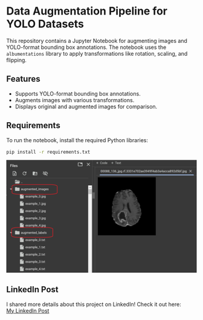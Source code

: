 # Data Augmentation Pipeline for YOLO Datasets

This repository contains a Jupyter Notebook for augmenting images and YOLO-format bounding box annotations. The notebook uses the `albumentations` library to apply transformations like rotation, scaling, and flipping.

## Features
- Supports YOLO-format bounding box annotations.
- Augments images with various transformations.
- Displays original and augmented images for comparison.

## Requirements
To run the notebook, install the required Python libraries:
```bash
pip install -r requirements.txt
```

![Image](Screen.png)

## LinkedIn Post

I shared more details about this project on LinkedIn! Check it out here:  
[My LinkedIn Post](<[insert-link-to-your-linkedin-post](https://www.linkedin.com/posts/mirza-riyasat-ali_machinelearning-objectdetection-dataaugmentation-activity-7286739494609846272-ckmd?utm_source=social_share_send&utm_medium=member_desktop_web)>)


